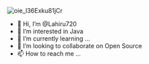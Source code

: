 ![oie_l36Exku81jCr](https://user-images.githubusercontent.com/66423576/148697042-61b9d652-6439-484b-abf2-efed2009df15.png)


- 👋 Hi, I’m @Lahiru720
- 👀 I’m interested in Java
- 🌱 I’m currently learning ...
- 💞️ I’m looking to collaborate on Open Source
- 📫 How to reach me ...

<!---
Lahiru720/Lahiru720 is a ✨ special ✨ repository because its `README.md` (this file) appears on your GitHub profile.
You can click the Preview link to take a look at your changes.
--->
